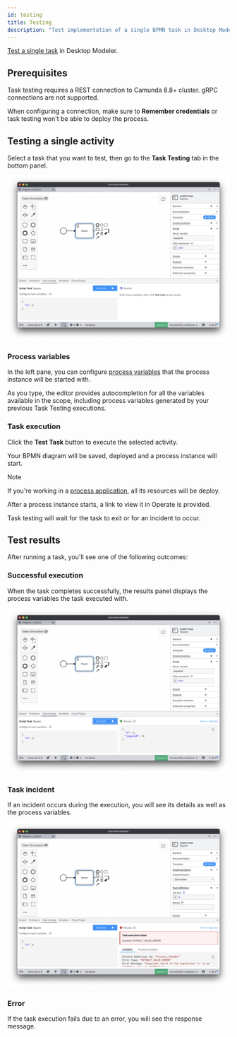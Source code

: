 ```yaml
---
id: testing
title: Testing
description: "Test implementation of a single BPMN task in Desktop Modeler."
---
```


[Test a single task](../../concepts/testing.md) in Desktop Modeler.

## Prerequisites

Task testing requires a REST connection to Camunda 8.8+ cluster. gRPC connections are not supported.

When configuring a connection, make sure to **Remember credentials** or task testing won't be able to deploy the process.

## Testing a single activity

Select a task that you want to test, then go to the **Task Testing** tab in the bottom panel.

![Testing tab](./img/testing/testing-tab.png)

### Process variables

In the left pane, you can configure [process variables](../../concepts/variables.md) that the process instance will be started with.

As you type, the editor provides autocompletion for all the variables available in the scope, including process variables generated by your previous Task Testing executions.

### Task execution

Click the **Test Task** button to execute the selected activity. 

Your BPMN diagram will be saved, deployed and a process instance will start.

> [!Note]
> If you're working in a [process application](./process-applications.md), all its resources will be deploy.

After a process instance starts, a link to view it in Operate is provided.

Task testing will wait for the task to exit or for an incident to occur.

## Test results

After running a task, you'll see one of the following outcomes:

### Successful execution

When the task completes successfully, the results panel displays the process variables the task executed with.

![Testing success](./img/testing/testing-success.png)

### Task incident

If an incident occurs during the execution, you will see its details as well as the process variables.

![Testing incident](./img/testing/testing-incident.png)

### Error

If the task execution fails due to an error, you will see the response message.